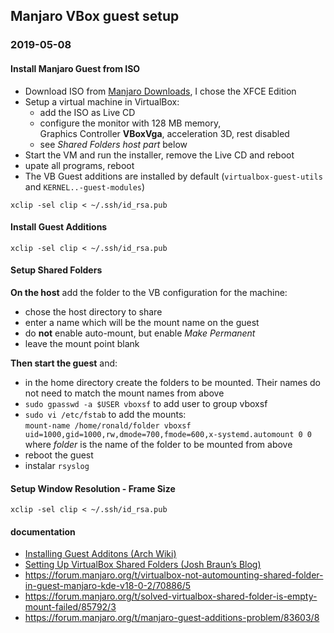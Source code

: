 ## Manjaro VBox guest setup

### 2019-05-08

#### Install Manjaro Guest from ISO

- Download ISO from [Manjaro Downloads](), I chose the XFCE Edition
- Setup a virtual machine in VirtualBox:
  - add the ISO as Live CD
  - configure the monitor with 128 MB memory,  
    Graphics Controller **VBoxVga**, acceleration 3D, rest disabled
  - see _Shared Folders host part_ below
- Start the VM and run the installer, remove the Live CD and reboot
- upate all programs, reboot
- The VB Guest additions are installed by default (`virtualbox-guest-utils` and `KERNEL..-guest-modules`)

```
xclip -sel clip < ~/.ssh/id_rsa.pub
```

#### Install Guest Additions

```
xclip -sel clip < ~/.ssh/id_rsa.pub
```

#### Setup Shared Folders

**On the host** add the folder to the VB configuration for the machine:

- chose the host directory to share
- enter a name which will be the mount name on the guest
- do **not** enable auto-mount, but enable _Make Permanent_
- leave the mount point blank

**Then start the guest** and:

- in the home directory create the folders to be mounted. Their names do not need to match the mount names from above
- `sudo gpasswd -a $USER vboxsf` to add user to group vboxsf
- `sudo vi /etc/fstab` to add the mounts:  
  `mount-name /home/ronald/folder vboxsf uid=1000,gid=1000,rw,dmode=700,fmode=600,x-systemd.automount 0 0`  
  where _folder_ is the name of the folder to be mounted from above
- reboot the guest
- instalar `rsyslog`

#### Setup Window Resolution - Frame Size

```
xclip -sel clip < ~/.ssh/id_rsa.pub
```

#### documentation

- [Installing Guest Additons (Arch Wiki)](https://wiki.archlinux.org/index.php/VirtualBox#Installation_steps_for_Arch_Linux_guests)
- [Setting Up VirtualBox Shared Folders (Josh Braun’s Blog)](http://wideaperture.net/blog/?p=4034)
- https://forum.manjaro.org/t/virtualbox-not-automounting-shared-folder-in-guest-manjaro-kde-v18-0-2/70886/5
- https://forum.manjaro.org/t/solved-virtualbox-shared-folder-is-empty-mount-failed/85792/3
- https://forum.manjaro.org/t/manjaro-guest-additions-problem/83603/8
